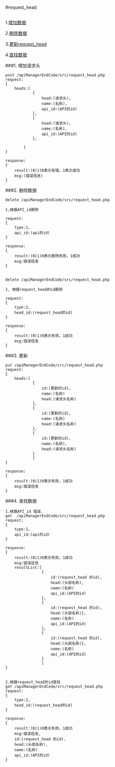 #request_head

##

1.[增加数据](#addhead)

2.[删除数据](#deleteHead)

3.[更新request_head](#update_request_head)

4.[查找数据](#select_name)

###1. <a name='addhead'>增加请求头</a>

	post /apiManagerEndCode/src/request_head.php
	request:
	{
		heads:[
				{
					head:(请求头),
					name:(名称),
					api_id:(API的id)
				},
				{
					head:(请求头),
					name:(名称),
					api_id:(API的id)
				},
	
			]
	}

	response:
	{
		result:(0|1)0表示有错，1表示成功
		msg:(错误信息)
	}


###2. <a name='deleteHead'>删除数据</a>

	delete /apiManagerEndCode/src/request_head.php

	1,根据API_id删除

	request:
	{
		type:1,
		api_id:(api的id)
	}
	
	response:
	{
		result:(0|1)0表示删除失败，1成功
		msg:错误信息
	}

##
	delete /apiManagerEndCode/src/request_head.php

	2, 根据request_head的id删除

	request:
	{
		type:2,
		head_id:(request_head的id)
	}
	
	response:
	{
		result:(0|1)0表示失败，1成功
		msg:错误信息
	}


###3. <a name='update_request_head'>更新</a>


	put /apiManagerEndCode/src/request_head.php
	request:
	{
		heads:[
				{
					id:(更新的id),
					name:(名称)
					head:(请求头名称)
				},
				{
					id:(更新的id),
					name:(名称)
					head:(请求头名称)
				},
				{
					id:(更新的id),
					name:(名称),
					head:(请求头名称)
				}
				]
	}
	
	response:
	{
		result:(0|1)0表示失败，1成功
		msg:错误信息
	}

###4. <a name='select_name'>查找数据</a>

	1.根据API_id 错误，
	get  /apiManagerEndCode/src/request_head.php
	request:
	{
		type:1,
		api_id:(api的id)
	}
	
	response:
	{
		result:(0|1)0表示失败，1成功
		msg:错误信息
		resultList:[	
					{
						id:(request_head 的id),
						head:(头部名称),
						name:(名称)
						api_id:(API的id)
					},
					{
						id:(request_head 的id),
						head:(头部名称)},
						name:(名称)
						api_id:(API的id)
					},
					{
						id:(request_head 的id),
						head:(头部名称)},
						name:(名称)
						api_id:(API的id)
					}
					]
	}
						

##


	2.根据request_head的id查找
	get /apiManagerEndCode/src/request_head.php
	request:
	{
		type:2,
		head_id:(request_head的id)
	}
	
	response:
	{
		result:(0|1)0表示失败，1成功
		msg:错误信息,
		id:(request_head 的id),
		head:(头部名称),
		name:(名称)
		api_id:(API的id)
	}